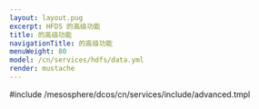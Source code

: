 ```yaml
---
layout: layout.pug
excerpt: HFDS 的高级功能
title: 的高级功能
navigationTitle: 的高级功能
menuWeight: 80
model: /cn/services/hdfs/data.yml
render: mustache
---
```


#include /mesosphere/dcos/cn/services/include/advanced.tmpl
